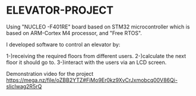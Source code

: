 # ELEVATOR-PROJECT

Using "NUCLEO -F401RE" board based on STM32 microcontroller which is based on ARM-Cortex M4 processor, and "Free RTOS".

I developed software to control an elevator by:

1-)receiving the required floors from different users.
2-)calculate the next floor it should go to.
3-)interact with the users via an LCD screen.

Demonstration video for the project
https://mega.nz/file/oZBB2YTZ#FiMo9Er0kz9XvCrJxmobcq00V86Qi-slicIwag2R5rQ
